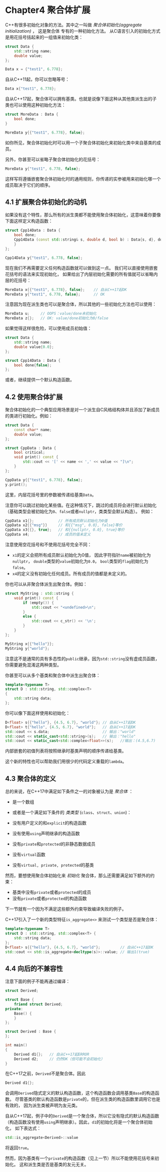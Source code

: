 # Chapter4 聚合体扩展
C++有很多初始化对象的方法。其中之一叫做 *聚合体初始化(aggregate initialization)* ，
这是聚合体
专有的一种初始化方法。
从C语言引入的初始化方式是用花括号括起来的一组值来初始化类：
```cpp
struct Data {
    std::string name;
    double value;
};

Data x = {"test1", 6.778};
```
自从C++11起，你可以忽略等号：
```cpp
Data x{"test1", 6.778};
```
自从C++17起，聚合体可以拥有基类。也就是说像下面这种从其他类派生出的子类也可以使用这种初始化方法：
```cpp
struct MoreData : Data {
    bool done;
}

MoreData y{{"test1", 6.778}, false};
```
如你所见，聚合体初始化时可以用一个子聚合体初始化来初始化类中来自基类的成员。

另外，你甚至可以省略子聚合体初始化的花括号：
```cpp
MoreData y{"test1", 6.778, false};
```
这样写将遵循嵌套聚合体初始化时的通用规则，你传递的实参被用来初始化哪一个成员取决于它们的顺序。

## 4.1 扩展聚合体初始化的动机
如果没有这个特性，那么所有的派生类都不能使用聚合体初始化，这意味着你要像下面这样定义构造函数：
```cpp
struct Cpp14Data : Data {
    bool done;
    Cpp14Data (const std::string& s, double d, bool b) : Data{s, d}, done{b} {
    }
};

Cpp14Data y{"test1", 6.778, false};
```
现在我们不再需要定义任何构造函数就可以做到这一点。
我们可以直接使用嵌套花括号的语法来实现初始化，
如果给出了内层初始化需要的所有值就可以省略内层的花括号：
```cpp
MoreData x{{"test1", 6.778}, false};    // 自从C++17起OK
MoreData y{"test1", 6.778, false};      // OK
```
注意因为现在派生类也可以是聚合体，所以其他的一些初始化方法也可以使用：
```cpp
MoreData u;     // OOPS：value/done未初始化
MoreData z{};   // OK: value/done初始化为0/false
```
如果觉得这样很危险，可以使用成员初始值：
```cpp
struct Data {
    std::string name;
    double value{0.0};
};

struct Cpp14Data : Data {
    bool done{false};
};
```
或者，继续提供一个默认构造函数。

## 4.2 使用聚合体扩展
聚合体初始化的一个典型应用场景是对一个派生自C风格结构体并且添加了新成员的类进行初始化。例如：
```cpp
struct Data {
    const char* name;
    double value;
};

struct CppData : Data {
    bool critical;
    void print() const {
        std::cout << '[' << name << ',' << value << "]\n";
    }
};

CppData y{{"test1", 6.778}, false};
y.print();
```
这里，内层花括号里的参数被传递给基类`Data`。

注意你可以跳过初始化某些值。在这种情况下，跳过的成员将会进行默认初始化
（基础类型会被初始化为`0`、`false`或者`nullptr`，类类型会默认构造）。
例如：
```cpp
CppData x1{};           // 所有成员默认初始化为0值
CppData x2{{"msg"}}     // 和{{"msg", 0.0}, false}等价
CppData x3{{}, true};   // 和{{nullptr, 0.0}, true}等价
CppData x4;             // 成员的值未定义
```
注意使用空花括号和不使用花括号完全不同：

- `x1`的定义会把所有成员默认初始化为0值，
因此字符指针`name`被初始化为`nullptr`，
`double`类型的`value`初始化为`0.0`，
`bool`类型的`flag`初始化为`false`。
- `x4`的定义没有初始化任何成员。所有成员的值都是未定义的。

你也可以从非聚合体派生出聚合体。例如：
```cpp
struct MyString : std::string {
    void print() const {
        if (empty()) {
            std::cout << "<undefined>\n";
        }
        else {
            std::cout << c_str() << '\n';
        }
    }
};

MyString x{{"hello"}};
MyString y{"world"};
```
注意这不是通常的具有多态性的`public`继承，因为`std::string`没有虚成员函数，
你需要避免混淆这两种类型。

你甚至可以从多个基类和聚合体中派生出聚合体：
```cpp
template<typename T>
struct D : std::string, std::complex<T>
{
    std::string data;
};
```
你可以像下面这样使用和初始化：
```cpp
D<float> s{{"hello"}, {4.5, 6.7}, "world"}; // 自从C++17起OK
D<float> t{"hello", {4.5, 6.7}, "world"};   // 自从C++17起OK
std::cout << s.data;                        // 输出："world"
std::cout << static_cast<std::string>(s);   // 输出："hello"
std::cout << static_cast<std::complex<float>>(s);   //输出：(4.5,6.7)
```
内部嵌套的初值列表将按照继承时基类声明的顺序传递给基类。

这个新的特性也可以帮助我们用很少的代码定义重载的`lambda`。

## 4.3 聚合体的定义
总的来说，在C++17中满足如下条件之一的对象被认为是 *聚合体* ：

- 是一个数组
- 或者是一个满足如下条件的 *类类型* (`class`、`struct`、`union`)：

- 没有用户定义的和`explicit`的构造函数
- 没有使用`using`声明继承的构造函数
- 没有`private`和`protected`的非静态数据成员
- 没有`virtual`函数
- 没有`virtual, private, protected`的基类

然而，要想使用聚合体初始化来 *初始化* 聚合体，那么还需要满足如下额外的约束：

- 基类中没有`private`或者`protected`的成员
- 没有`private`或者`protected`的构造函数

下一节就有一个因为不满足这些额外约束导致编译失败的例子。

C++17引入了一个新的类型特征`is_aggregate<>`
来测试一个类型是否是聚合体：
```cpp
template<typename T>
struct D : std::string, std::complex<T> {
    std::string data;
};
D<float> s{{"hello"}, {4.5, 6.7}, "world"};         // 自从C++17起OK
std::cout << std::is_aggregate<decltype(s)>::value; // 输出1(true)
```

## 4.4 向后的不兼容性
注意下面的例子不能再通过编译：

```cpp
struct Derived;

struct Base {
    friend struct Derived;
private:
    Base() {
    }
};

struct Derived : Base {
};

int main()
{
    Derived d1{};   // 自从C++17起ERROR
    Derived d2;     // 仍然OK（但可能不会初始化）
}
```

在C++17之前，`Derived`不是聚合体。因此
```cpp
Derived d1{};
```
会调用`Derived`隐式定义的默认构造函数，这个构造函数会调用基类`Base`的构造函数。
尽管基类的默认构造函数是`private`的，但在派生类的构造函数里调用它也是有效的，
因为派生类被声明为友元类。

自从C++17起，例子中的`Derived`是一个聚合体，所以它没有隐式的默认构造函数
（构造函数没有使用`using`声明继承）。因此，`d1`的初始化将是一个聚合体初始化，
如下表达式：
```cpp
std::is_aggregate<Derived>::value
```
将返回`true`。

然而，因为基类有一个`private`的构造函数（见上一节）所以不能使用花括号来初始化。
这和派生类是否是基类的友元无关。
